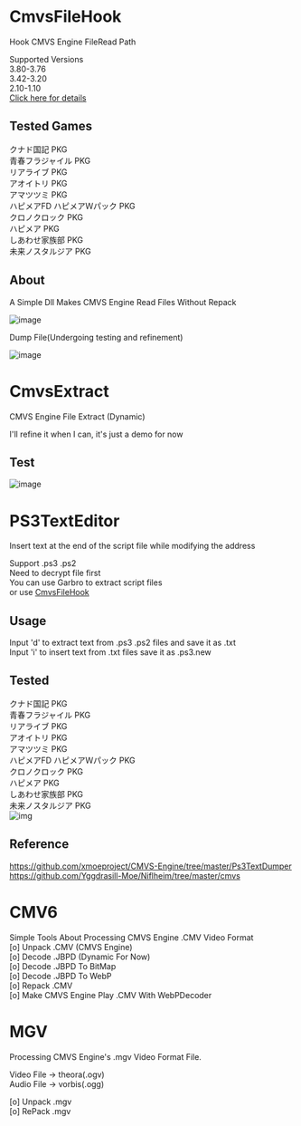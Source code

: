 # CmvsFileHook
Hook CMVS Engine FileRead Path  

Supported Versions  
3.80-3.76  
3.42-3.20  
2.10-1.10  
[Click here for details](https://github.com/Dir-A/CMVS-Tools/blob/main/CmvsTools/CmvsFileHook/CmvsFileHook.h)

## Tested Games
クナド国記 PKG  
青春フラジャイル PKG  
リアライブ PKG  
アオイトリ PKG  
アマツツミ PKG  
ハピメアFD ハピメアＷパック PKG  
クロノクロック PKG  
ハピメア PKG  
しあわせ家族部 PKG  
未来ノスタルジア PKG  

## About
A Simple Dll Makes CMVS Engine Read Files Without Repack  

![image](https://github.com/Dir-A/CmvsFileHook/blob/main/image/CmvsFileHook_test.png)

Dump File(Undergoing testing and refinement)

![image](https://github.com/Dir-A/CmvsFileHook/blob/main/image/CmvsFileHook_test1.png)

# CmvsExtract
CMVS Engine File Extract (Dynamic)  

I'll refine it when I can, it's just a demo for now

## Test
![image](https://github.com/Dir-A/CmvsFileHook/blob/main/image/CmvsDynamic_test.png)

# PS3TextEditor
Insert text at the end of the script file while modifying the address    

Support .ps3 .ps2  
Need to decrypt file first  
You can use Garbro to extract script files  
or use [CmvsFileHook](https://github.com/Dir-A/CmvsFileHook)
## Usage
Input 'd' to extract text from .ps3 .ps2 files and save it as .txt  
Input 'i' to insert text from .txt files save it as .ps3.new  

## Tested
クナド国記 PKG  
青春フラジャイル PKG  
リアライブ PKG  
アオイトリ PKG  
アマツツミ PKG  
ハピメアFD ハピメアＷパック PKG  
クロノクロック PKG  
ハピメア PKG  
しあわせ家族部 PKG  
未来ノスタルジア PKG   
![img](https://github.com/Dir-A/CmvsFileHook/blob/main/image/PS3TextEditor_test0.png)
## Reference
https://github.com/xmoeproject/CMVS-Engine/tree/master/Ps3TextDumper  
https://github.com/Yggdrasill-Moe/Niflheim/tree/master/cmvs


# CMV6
Simple Tools About Processing CMVS Engine .CMV Video Format  
[o] Unpack .CMV (CMVS Engine)  
[o] Decode .JBPD (Dynamic For Now)  
[o] Decode .JBPD To BitMap  
[o] Decode .JBPD To WebP  
[o] Repack .CMV  
[o] Make CMVS Engine Play .CMV With WebPDecoder  

# MGV
Processing CMVS Engine's .mgv Video Format File.  

Video File -> theora(.ogv)  
Audio File -> vorbis(.ogg)  

[o] Unpack .mgv  
[o] RePack .mgv  
